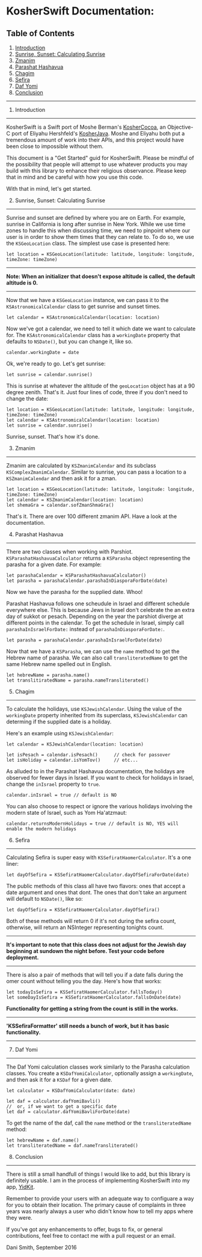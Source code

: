 KosherSwift Documentation:
===

Table of Contents
---

1. [Introduction](#1-introduction)
2. [Sunrise, Sunset: Calculating Sunrise](#2-sunrise-sunset-calculating-sunrise)
3. [Zmanim](#3-zmanim)
4. [Parashat Hashavua](#4-parashat-hashavua)
5. [Chagim](#5-chagim)
6. [Sefira](#6-sefira)
7. [Daf Yomi](#7-daf-yomi)
8. [Conclusion](#8-conclusion)

--- 

1. Introduction
---

KosherSwift is a Swift port of Moshe Berman's [KosherCocoa](https://github.com/MosheBerman/KosherCocoa), an Objective-C port of Eliyahu Hershfeld's [KosherJava](http://www.kosherjava.com). Moshe and Eliyahu both put a tremendous amount of work into their APIs, and this project would have been close to impossible without them.

This document is a "Get Started" guid for KosherSwift. Please be mindful of the possibility that people will attempt to use whatever products you may build with this library to enhance their religious observance. Please keep that in mind and be careful with how you use this code.

With that in mind, let's get started.

2. Sunrise, Sunset: Calculating Sunrise
---
Sunrise and sunset are defined by where you are on Earth. For example, sunrise in California is long after sunrise in New York. While we use time zones to handle this when discussing time, we need to pinpoint where our user is in order to show them times that they can relate to. To do so, we use the `KSGeoLocation` class. The simplest use case is presented here:
 
    let location = KSGeoLocation(latitude: latitude, longitude: longitude, timeZone: timeZone)
    
---
**Note: When an initializer that doesn't expose altitude is called, the default altitude is 0.**

---
Now that we have a `KSGeoLocation` instance, we can pass it to the `KSAstronomicalCalendar` class to get sunrise and sunset times. 

    let calendar = KSAstronomicalCalendar(location: location)
    
Now we've got a calendar, we need to tell it which date we want to calculate for. The `KSAstronomicalCalendar` class has a `workingDate` property that defaults to `NSDate()`, but you can change it, like so.

    calendar.workingDate = date
    
Ok, we're ready to go. Let's get sunrise:
    
    let sunrise = calendar.sunrise()
    
This is sunrise at whatever the altitude of the `geoLocation` object has at a 90 degree zenith. That's it. Just four lines of code, three if you don't need to change the date:

    let location = KSGeoLocation(latitude: latitude, longitude: longitude, timeZone: timeZone)
    let calendar = KSAstronomicalCalendar(location: location)
    let sunrise = calendar.sunrise()
    
Sunrise, sunset. That's how it's done.

3. Zmanim
---
Zmanim are calculated by `KSZmanimCalendar` and its subclass `KSComplexZmanimCalendar`. Similar to sunrise, you can pass a location to a `KSZmanimCalendar` and then ask it for a zman.

    let location = KSGeoLocation(latitude: latitude, longitude: longitude, timeZone: timeZone)
    let calendar = KSZmanimCalendar(location: location)
    let shemaGra = calendar.sofZmanShmaGra()
    
That's it. There are over 100 different zmanim API. Have a look at the documentation.

4. Parashat Hashavua
---
There are two classes when working with Parshiot. `KSParashatHashavuaCalculator` returns a `KSParasha` object representing the parasha for a given date. For example:

    let parashaCalendar = KSParashatHashavuaCalculator()
    let parasha = parashaCalendar.parashaInDiasporaForDate(date)
    
Now we have the parasha for the supplied date. Whoo!

Parashat Hashavua follows one scheudule in Israel and different schedule everywhere else. This is because Jews in Israel don't celebrate the an extra day of sukkot or pesach. Depending on the year the parshiot diverge at different points in the calendar. To get the schedule in Israel, simply call `parashaInIsraelForDate:` instead of `parashaInDiasporaForDate:`.

	let parasha = parashaCalendar.parashaInIsraelForDate(date)

Now that we have a `KSParasha`, we can use the `name` method to get the Hebrew name of parasha. We can also call `transliteratedName` to get the same Hebrew name spelled out in English.

	let hebrewName = parasha.name()
	let translitiratedName = parasha.nameTransliterated() 

5. Chagim 
---
To calculate the holidays, use `KSJewishCalendar`. Using the value of the `workingDate` property inherited from its superclass, `KSJewishCalendar` can determing if the supplied date is a holiday.  

Here's an example using `KSJewishCalendar`:

    let calendar = KSJewishCalendar(location: location)
    
    let isPesach = calendar.isPesach()      // check for passover
    let isHoliday = calendar.isYomTov()     // etc...

As alluded to in the Parashat Hashavua documentation, the holidays are observed for fewer days in Israel. If you want to check for holidays in Israel, change the `inIsrael` property to `true`.

    calendar.inIsrael = true // default is NO
    
You can also choose to respect or ignore the various holidays involving the modern state of Israel, such as Yom Ha'atzmaut:

    calendar.returnsModernHolidays = true // default is NO, YES will enable the modern holidays
    
6. Sefira
---
Calculating Sefira is super easy with `KSSefiratHaomerCalculator`. It's a one liner:

    let dayOfSefira = KSSefiratHaomerCalculator.dayOfSefiraForDate(date)

The public methods of this class all have two flavors: ones that accept a date argument and ones that dont. The ones that don't take an argument will default to `NSDate()`, like so:

    let dayOfSefira = KSSefiratHaomerCalculator.dayOfSefira()
    
Both of these methods will return 0 if it's not during the sefira count, otherwise, will return an NSInteger representing tonights count.

---
**It's important to note that this class does not adjust for the Jewish day beginning at sundown the night before. Test your code before deployment.**

---

There is also a pair of methods that will tell you if a date falls during the omer count without telling you the day. Here's how that works:

	let todayIsSefira = KSSefiratHaomerCalculator.fallsToday()
	let someDayIsSefira = KSSefiratHaomerCalculator.fallsOnDate(date)
	
**Functionality for getting a string from the count is still in the works.**
<!--To get a string from the count, you use `KSSefiraFormatter`. First, get the day with `KSSefiratHaomerCalculator`, as we did above:-->
<!---->
<!--    NSInteger dayOfSefira = [KSSefiratHaomerCalculator dayOfSefira];-->
<!--    -->
<!--Then, you initialize the sefira formatter, and configure it with a custom and a language:-->
<!--    -->
<!--    KSSefiraFormatter *sefiraFormatter = [[KSSefiraFormatter alloc] init];-->
<!--    sefiraFormatter.custom = KSSefiraCustomAshkenaz;-->
<!--    sefiraFormatter.language = KSSefiraLanguageHebrew;-->
<!--    -->
<!--The `custom` property supports Ashkenaz, Sefard, and Sephardic customs as defined in the `KSSefiraCustom` enumerated type in `KSSefiraFormatter.h`. -->
<!---->
<!--The `language` property supports Hebrew, English, and Transliterated Hebrew, as defined in the `KSSefiraLanguage` enumerated type in `KSSefiraFormatter.h`.-->
<!---->
<!--Now that we have a formatter set up, we have two options for getting the count. We can get just the count itself, like so:-->
<!---->
<!--    NSString *string = [sefiraFormatter countStringFromInteger:dayOfSefira];-->
<!--    -->
<!--Or, we can get a block of text which contains the count as well as medidations and prayers said before and after it, like so:-->
<!---->
<!--    KSSefiraPrayerAddition prayers = KSSefiraPrayerAdditionBeracha | KSSefiraPrayerAdditionHarachaman;-->
<!--    NSString *string = [sefiraFormatter countStringFromInteger:dayOfSefira withPrayers:prayers];-->
<!--    -->
<!--This will return a string containing the blessing before the count, the count itself, and the harachaman right after it. Like the other related types, `KSSefiraPrayerAddition` is defined in `KSSefiraFormatter.h`-->

---
<!--**As of this writing, there are a few limitations to the `KSSefiraFormatter` class. Transliterated Hebrew isn't implemented at all, and blessings are not supported when the language is set to English. In that case, you'll get just the count itself: "Today is the first day which is...".**-->
**'KSSefiraFormatter' still needs a bunch of work, but it has basic functionality.**

---





7. Daf Yomi 
---
The Daf Yomi calculation classes work similarly to the Parasha calculation classes. You create a `KSDafYomiCalculator`, optionally assign a `workingDate`, and then ask it for a `KSDaf` for a given date. 
	
    let calculator = KSDafYomiCalculator(date: date)
	
	let daf = calculator.dafYomiBavli()
	//	or, if we want to get a specific date
	let daf = calculator.dafYomiBavliForDate(date)

To get the name of the daf, call the `name` method or the `transliteratedName` method:
    
	let hebrewName = daf.name()
	let transliteratedName = daf.nameTransliterated()
	
8. Conclusion 
---
There is still a small handfull of things I would like to add, but this library is definitely usable. I am in the process of implementing KosherSwift into my app, [YidKit](http://yidkit.com).

Remember to provide your users with an adequate way to configuare a way for you to obtain their location. The primary cause of complaints in three years was nearly always a user who didn't know how to tell my apps where they were. 

If you've got any enhancements to offer, bugs to fix, or general contributions, feel free to contact me with a pull request or an email.

Dani Smith, September 2016